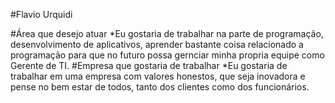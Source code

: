 #Flavio Urquidi

#Área que desejo atuar
*Eu gostaria de trabalhar na parte de programação, desenvolvimento de aplicativos, aprender bastante coisa relacionado
a programação para que no futuro possa gernciar minha propria equipe como Gerente de TI.
#Empresa que gostaria de trabalhar
*Eu gostaria de trabalhar em uma empresa com valores honestos, que seja inovadora e pense no bem estar de todos, tanto
dos clientes como dos funcionários.
